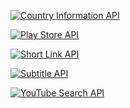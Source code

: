 [![Country Information API](https://github-readme-stats.vercel.app/api/pin/?username=FayasNoushad&repo=Country-Info-API)](https://country.api.fayas.me)

[![Play Store API](https://github-readme-stats.vercel.app/api/pin/?username=FayasNoushad&repo=Play-Store-API)](https://playstore.api.fayas.me)

[![Short Link API](https://github-readme-stats.vercel.app/api/pin/?username=FayasNoushad&repo=Short-Link-API)](https://shortlink.api.fayas.me/)

[![Subtitle API](https://github-readme-stats.vercel.app/api/pin/?username=FayasNoushad&repo=Subtitle-API)](https://subtitle.api.fayas.me/)

[![YouTube Search API](https://github-readme-stats.vercel.app/api/pin/?username=FayasNoushad&repo=YouTube-Search-API)](https://youtube.api.fayas.me/)
